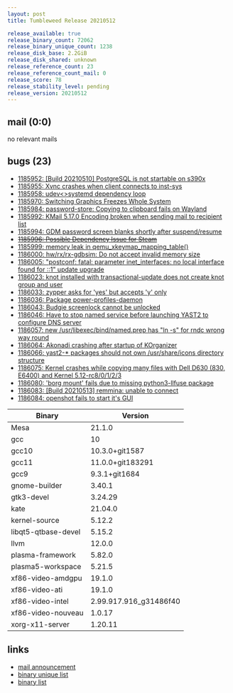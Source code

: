 ```yaml
---
layout: post
title: Tumbleweed Release 20210512

release_available: true
release_binary_count: 72062
release_binary_unique_count: 1238
release_disk_base: 2.2GiB
release_disk_shared: unknown
release_reference_count: 23
release_reference_count_mail: 0
release_score: 78
release_stability_level: pending
release_version: 20210512
---
```


## mail (0:0)

no relevant mails

## bugs (23)

<!--more-->

- [1185952: \[Build 20210510\] PostgreSQL is not startable on s390x](https://bugzilla.opensuse.org/show_bug.cgi?id=1185952)
- [1185955: Xvnc crashes when client connects to inst-sys](https://bugzilla.opensuse.org/show_bug.cgi?id=1185955)
- [1185958: udev<>systemd dependency loop](https://bugzilla.opensuse.org/show_bug.cgi?id=1185958)
- [1185970: Switching Graphics Freezes Whole System](https://bugzilla.opensuse.org/show_bug.cgi?id=1185970)
- [1185984: password-store: Copying to clipboard fails on Wayland](https://bugzilla.opensuse.org/show_bug.cgi?id=1185984)
- [1185992: KMail 5.17.0 Encoding broken when sending mail to recipient list](https://bugzilla.opensuse.org/show_bug.cgi?id=1185992)
- [1185994: GDM password screen blanks shortly after suspend/resume](https://bugzilla.opensuse.org/show_bug.cgi?id=1185994)
- ~~[1185996: Possible Dependency Issue for Steam](https://bugzilla.opensuse.org/show_bug.cgi?id=1185996)~~
- [1185999: memory leak in qemu_xkeymap_mapping_table()](https://bugzilla.opensuse.org/show_bug.cgi?id=1185999)
- [1186000: hw/rx/rx-gdbsim: Do not accept invalid memory size](https://bugzilla.opensuse.org/show_bug.cgi?id=1186000)
- [1186005: "postconf: fatal: parameter inet_interfaces: no local interface found for ::1" update upgrade](https://bugzilla.opensuse.org/show_bug.cgi?id=1186005)
- [1186023: knot installed with transactional-update does not create knot group and user](https://bugzilla.opensuse.org/show_bug.cgi?id=1186023)
- [1186033: zypper asks for 'yes' but accepts 'y' only](https://bugzilla.opensuse.org/show_bug.cgi?id=1186033)
- [1186036: Package power-profiles-daemon](https://bugzilla.opensuse.org/show_bug.cgi?id=1186036)
- [1186043: Budgie  screenlock cannot be unlocked](https://bugzilla.opensuse.org/show_bug.cgi?id=1186043)
- [1186046: Have to stop named service before launching YAST2 to configure DNS server](https://bugzilla.opensuse.org/show_bug.cgi?id=1186046)
- [1186057: new /usr/libexec/bind/named.prep has "ln -s" for rndc wrong way round](https://bugzilla.opensuse.org/show_bug.cgi?id=1186057)
- [1186064: Akonadi crashing after startup of KOrganizer](https://bugzilla.opensuse.org/show_bug.cgi?id=1186064)
- [1186066: yast2-* packages should not own /usr/share/icons directory structure](https://bugzilla.opensuse.org/show_bug.cgi?id=1186066)
- [1186075: Kernel crashes while copying many files with Dell D630 (830, E6400) and Kernel 5.12-rc8/0/1/2/3](https://bugzilla.opensuse.org/show_bug.cgi?id=1186075)
- [1186080: 'borg mount' fails due to missing python3-llfuse package](https://bugzilla.opensuse.org/show_bug.cgi?id=1186080)
- [1186083: \[Build 20210513\] remmina: unable to connect](https://bugzilla.opensuse.org/show_bug.cgi?id=1186083)
- [1186084: openshot fails to start it's GUI](https://bugzilla.opensuse.org/show_bug.cgi?id=1186084)

Binary | Version
--- | ---
Mesa | 21.1.0
gcc | 10
gcc10 | 10.3.0+git1587
gcc11 | 11.0.0+git183291
gcc9 | 9.3.1+git1684
gnome-builder | 3.40.1
gtk3-devel | 3.24.29
kate | 21.04.0
kernel-source | 5.12.2
libqt5-qtbase-devel | 5.15.2
llvm | 12.0.0
plasma-framework | 5.82.0
plasma5-workspace | 5.21.5
xf86-video-amdgpu | 19.1.0
xf86-video-ati | 19.1.0
xf86-video-intel | 2.99.917.916_g31486f40
xf86-video-nouveau | 1.0.17
xorg-x11-server | 1.20.11

## links

- [mail announcement](https://github.com/boombatower/tumbleweed-review/issues/10)
- [binary unique list](http://download.opensuse.org/history/20210512/rpm.unique.list)
- [binary list](http://download.opensuse.org/history/20210512/rpm.list)
